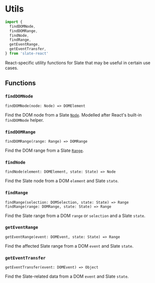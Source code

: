 
# Utils

```js
import { 
  findDOMNode,
  findDOMRange,
  findNode,
  findRange,
  getEventRange,
  getEventTransfer,
} from 'slate-react'
```

React-specific utility functions for Slate that may be useful in certain use cases.


## Functions

### `findDOMNode`
`findDOMNode(node: Node) => DOMElement`

Find the DOM node from a Slate [`Node`](../slate/node.md). Modelled after React's built-in `findDOMNode` helper.

### `findDOMRange`
`findDOMRange(range: Range) => DOMRange`

Find the DOM range from a Slate [`Range`](../slate/range.md).

### `findNode`
`findNode(element: DOMElement, state: State) => Node`

Find the Slate node from a DOM `element` and Slate `state`.

### `findRange`
`findRange(selection: DOMSelection, state: State) => Range`
`findRange(range: DOMRange, state: State) => Range`

Find the Slate range from a DOM `range` or `selection` and a Slate `state`.

### `getEventRange`
`getEventRange(event: DOMEvent, state: State) => Range`

Find the affected Slate range from a DOM `event` and Slate `state`.

### `getEventTransfer`
`getEventTransfer(event: DOMEvent) => Object`

Find the Slate-related data from a DOM `event` and Slate `state`.
